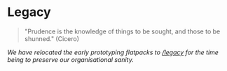 # Legacy

> "Prudence is the knowledge of things to be sought, and those to be shunned." (Cicero)

*We have relocated the early prototyping flatpacks to [/legacy](/) for the time being to preserve our
organisational sanity.*